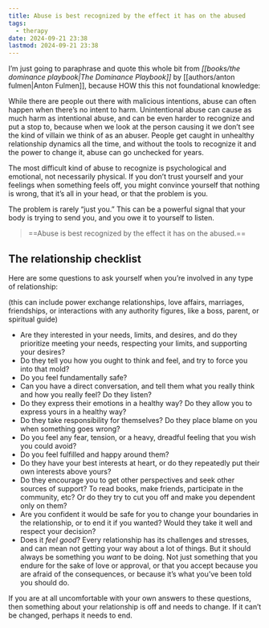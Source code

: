 ```yaml
---
title: Abuse is best recognized by the effect it has on the abused
tags:
  - therapy
date: 2024-09-21 23:38
lastmod: 2024-09-21 23:38
---
```

I’m just going to paraphrase and quote this whole bit from *[[books/the dominance playbook|The Dominance Playbook]]* by [[authors/anton fulmen|Anton Fulmen]], because HOW this this not foundational knowledge:

While there are people out there with malicious intentions, abuse can often happen when there’s no intent to harm. Unintentional abuse can cause as much harm as intentional abuse, and can be even harder to recognize and put a stop to, because when we look at the person causing it we don’t see the kind of villain we think of as an abuser. People get caught in unhealthy relationship dynamics all the time, and without the tools to recognize it and the power to change it, abuse can go unchecked for years. 

The most difficult kind of abuse to recognize is psychological and emotional, not necessarily physical. If you don’t trust yourself and your feelings when something feels off, you might convince yourself that nothing is wrong, that it’s all in your head, or that the problem is you. 

The problem is rarely “just you.” This can be a powerful signal that your body is trying to send you, and you owe it to yourself to listen. 

> ==Abuse is best recognized by the effect it has on the abused.== 

## The relationship checklist

Here are some questions to ask yourself when you’re involved in any type of relationship: 

(this can include power exchange relationships, love affairs, marriages, friendships, or interactions with any authority figures, like a boss, parent, or spiritual guide)

* Are they interested in your needs, limits, and desires, and do they prioritize meeting your needs, respecting your limits, and supporting your desires?
* Do they tell you how you ought to think and feel, and try to force you into that mold? 
* Do you feel fundamentally safe? 
* Can you have a direct conversation, and tell them what you really think and how you really feel? Do they listen?
* Do they express their emotions in a healthy way? Do they allow you to express yours in a healthy way?
* Do they take responsibility for themselves? Do they place blame on you when something goes wrong?
* Do you feel any fear, tension, or a heavy, dreadful feeling that you wish you could avoid?
* Do you feel fulfilled and happy around them?
* Do they have your best interests at heart, or do they repeatedly put their own interests above yours?
* Do they encourage you to get other perspectives and seek other sources of support? To read books, make friends, participate in the community, etc? Or do they try to cut you off and make you dependent only on them?
* Are you confident it would be safe for you to change your boundaries in the relationship, or to end it if you wanted? Would they take it well and respect your decision?
* Does it *feel good*? Every relationship has its challenges and stresses, and can mean not getting your way about a lot of things. But it should always be something you *want* to be doing. Not just something that you endure for the sake of love or approval, or that you accept because you are afraid of the consequences, or because it’s what you’ve been told you should do.

If you are at all uncomfortable with your own answers to these questions, then something about your relationship is off and needs to change. If it can’t be changed, perhaps it needs to end.
